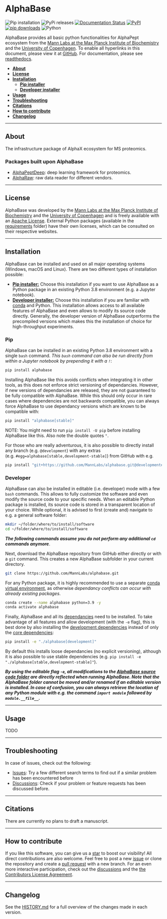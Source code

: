 # AlphaBase

![Pip installation](https://github.com/MannLabs/alphabase/workflows/Default%20installation%20and%20tests/badge.svg)
![PyPi releases](https://github.com/MannLabs/alphabase/workflows/Publish%20on%20PyPi%20and%20release%20on%20GitHub/badge.svg)
[![Documentation Status](https://readthedocs.org/projects/alphabase/badge/?version=latest)](https://alphabase.readthedocs.io/en/latest/?badge=latest)
[![PyPI](https://img.shields.io/pypi/v/alphabase)](https://pypi.org/project/alphabase)
[![pip downloads](https://img.shields.io/pypi/dm/alphabase?color=blue&label=pip%20downloads)](https://pypi.org/project/alphabase)
![Python](https://img.shields.io/pypi/pyversions/alphabase)

AlphaBase provides all basic python functionalities for AlphaPept
ecosystem from the [Mann Labs at the Max Planck Institute of
Biochemistry](https://www.biochem.mpg.de/mann) and the [University of
Copenhagen](https://www.cpr.ku.dk/research/proteomics/mann/). To enable
all hyperlinks in this document, please view it at
[GitHub](https://github.com/MannLabs/alphabase). For documentation,
please see [readthedocs](https://alphabase.readthedocs.io/en/latest).

- [**About**](#about)
- [**License**](#license)
- [**Installation**](#installation)
  - [**Pip installer**](#pip)
  - [**Developer installer**](#developer)
- [**Usage**](#usage)
- [**Troubleshooting**](#troubleshooting)
- [**Citations**](#citations)
- [**How to contribute**](#how-to-contribute)
- [**Changelog**](#changelog)

------------------------------------------------------------------------

## About

The infrastructure package of AlphaX ecosystem for MS proteomics.

### Packages built upon AlphaBase

- [AlphaPeptDeep](https://github.com/MannLabs/alphapeptdeep): deep learning framework for proteomics.
- [AlphaRaw](https://github.com/MannLabs/alpharaw): raw data reader for different vendors.

------------------------------------------------------------------------

## License

AlphaBase was developed by the [Mann Labs at the Max Planck Institute of Biochemistry](https://www.biochem.mpg.de/mann) and the [University of Copenhagen](https://www.cpr.ku.dk/research/proteomics/mann/) and is
freely available with an [Apache License](LICENSE.txt). External Python
packages (available in the [requirements](requirements) folder) have
their own licenses, which can be consulted on their respective websites.

------------------------------------------------------------------------

## Installation

AlphaBase can be installed and used on all major operating systems
(Windows, macOS and Linux). There are two different types of
installation possible:

- [**Pip installer:**](#pip) Choose this installation if you want to use
  AlphaBase as a Python package in an existing Python 3.8 environment
  (e.g. a Jupyter notebook).
- [**Developer installer:**](#developer) Choose this installation if you
  are familiar with [conda](https://docs.conda.io/en/latest/) and
  Python. This installation allows access to all available features of
  AlphaBase and even allows to modify its source code directly.
  Generally, the developer version of AlphaBase outperforms the
  precompiled versions which makes this the installation of choice for
  high-throughput experiments.

### Pip

AlphaBase can be installed in an existing Python 3.8 environment with a
single `bash` command. *This `bash` command can also be run directly
from within a Jupyter notebook by prepending it with a `!`*:

``` bash
pip install alphabase
```

Installing AlphaBase like this avoids conflicts when integrating it in
other tools, as this does not enforce strict versioning of dependancies.
However, if new versions of dependancies are released, they are not
guaranteed to be fully compatible with AlphaBase. While this should only
occur in rare cases where dependencies are not backwards compatible, you
can always force AlphaBase to use dependancy versions which are known to
be compatible with:

``` bash
pip install "alphabase[stable]"
```

NOTE: You might need to run `pip install -U pip` before installing
AlphaBase like this. Also note the double quotes `"`.

For those who are really adventurous, it is also possible to directly
install any branch (e.g. `@development`) with any extras
(e.g. `#egg=alphabase[stable,development-stable]`) from GitHub with e.g.

``` bash
pip install "git+https://github.com/MannLabs/alphabase.git@development#egg=alphabase[stable,development-stable]"
```

### Developer

AlphaBase can also be installed in editable (i.e. developer) mode with a
few `bash` commands. This allows to fully customize the software and
even modify the source code to your specific needs. When an editable
Python package is installed, its source code is stored in a transparent
location of your choice. While optional, it is advised to first (create
and) navigate to e.g. a general software folder:

``` bash
mkdir ~/folder/where/to/install/software
cd ~/folder/where/to/install/software
```

***The following commands assume you do not perform any additional `cd`
commands anymore***.

Next, download the AlphaBase repository from GitHub either directly or
with a `git` command. This creates a new AlphaBase subfolder in your
current directory.

``` bash
git clone https://github.com/MannLabs/alphabase.git
```

For any Python package, it is highly recommended to use a separate
[conda virtual environment](https://docs.conda.io/en/latest/), as
otherwise *dependancy conflicts can occur with already existing
packages*.

``` bash
conda create --name alphabase python=3.9 -y
conda activate alphabase
```

Finally, AlphaBase and all its [dependancies](requirements) need to be
installed. To take advantage of all features and allow development (with
the `-e` flag), this is best done by also installing the [development
dependencies](requirements/requirements_development.txt) instead of only
the [core dependencies](requirements/requirements.txt):

``` bash
pip install -e "./alphabase[development]"
```

By default this installs loose dependancies (no explicit versioning),
although it is also possible to use stable dependencies
(e.g. `pip install -e "./alphabase[stable,development-stable]"`).

***By using the editable flag `-e`, all modifications to the [AlphaBase
source code folder](alphabase) are directly reflected when running
AlphaBase. Note that the AlphaBase folder cannot be moved and/or renamed
if an editable version is installed. In case of confusion, you can
always retrieve the location of any Python module with e.g. the command
`import module` followed by `module.__file__`.***

------------------------------------------------------------------------

## Usage

TODO

------------------------------------------------------------------------

## Troubleshooting

In case of issues, check out the following:

- [Issues](https://github.com/MannLabs/alphabase/issues): Try a few
  different search terms to find out if a similar problem has been
  encountered before
- [Discussions](https://github.com/MannLabs/alphabase/discussions):
  Check if your problem or feature requests has been discussed before.

------------------------------------------------------------------------

## Citations

There are currently no plans to draft a manuscript.

------------------------------------------------------------------------

## How to contribute

If you like this software, you can give us a
[star](https://github.com/MannLabs/alphabase/stargazers) to boost our
visibility! All direct contributions are also welcome. Feel free to post
a new [issue](https://github.com/MannLabs/alphabase/issues) or clone the
repository and create a [pull
request](https://github.com/MannLabs/alphabase/pulls) with a new branch.
For an even more interactive participation, check out the
[discussions](https://github.com/MannLabs/alphabase/discussions) and the
[the Contributors License Agreement](misc/CLA.md).

------------------------------------------------------------------------

## Changelog

See the [HISTORY.md](HISTORY.md) for a full overview of the changes made
in each version.
